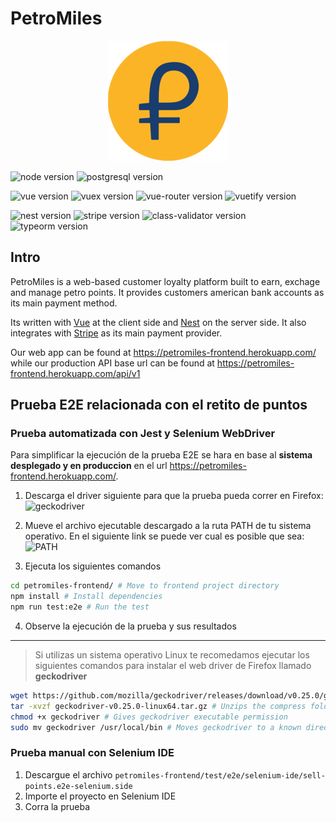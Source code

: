 # PetroMiles

<p align="center">
  <img 
  alt="PetroMiles Round Logo"
  width="192" src="petromiles-frontend/public/img/icons/android-chrome-192x192.png">
</p>

![node version](https://img.shields.io/badge/node-12.16.3-blue)
![postgresql version](https://img.shields.io/badge/postgresql-12.2-blue)

![vue version](https://img.shields.io/badge/vue-2.6.11-blue)
![vuex version](https://img.shields.io/badge/vuex-3.1.3-blue)
![vue-router version](https://img.shields.io/badge/vue--router-3.1.6-blue)
![vuetify version](https://img.shields.io/badge/vue-2.2.11-blue)

![nest version](https://img.shields.io/badge/nest-7.0.0-blue)
![stripe version](https://img.shields.io/badge/stripe-8.49.0-blue)
![class-validator version](https://img.shields.io/badge/class--validator-0.12.2-blue)
![typeorm version](https://img.shields.io/badge/typeorm-0.2.24-blue)

## Intro

PetroMiles is a web-based customer loyalty platform built to earn, exchage and manage petro points. It provides customers american bank accounts as its main payment method.

Its written with [Vue](https://vuejs.org/) at the client side and [Nest](https://nestjs.com/) on the server side. It also integrates with [Stripe](https://stripe.com/) as its main payment provider.

Our web app can be found at https://petromiles-frontend.herokuapp.com/ while our production API base url can be found at https://petromiles-frontend.herokuapp.com/api/v1

## Prueba E2E relacionada con el retito de puntos

### Prueba automatizada con Jest y Selenium WebDriver

Para simplificar la ejecución de la prueba E2E se hara en base al **sistema desplegado y en produccion** en el url https://petromiles-frontend.herokuapp.com/.

1. Descarga el driver siguiente para que la prueba pueda correr en Firefox: ![geckodriver](https://github.com/mozilla/geckodriver/releases/tag/v0.25.0)

2. Mueve el archivo ejecutable descargado a la ruta PATH de tu sistema operativo. En el siguiente link se puede ver cual es posible que sea: ![PATH](https://en.wikipedia.org/wiki/PATH_%28variable%29)

3. Ejecuta los siguientes comandos

```bash
cd petromiles-frontend/ # Move to frontend project directory
npm install # Install dependencies
npm run test:e2e # Run the test
```

4. Observe la ejecución de la prueba y sus resultados

---

> Si utilizas un sistema operativo Linux te recomedamos ejecutar los siguientes comandos para instalar el web driver de Firefox llamado **geckodriver**

```bash
wget https://github.com/mozilla/geckodriver/releases/download/v0.25.0/geckodriver-v0.25.0-linux64.tar.gz # Downloads the webdriver
tar -xvzf geckodriver-v0.25.0-linux64.tar.gz # Unzips the compress folder
chmod +x geckodriver # Gives geckodriver executable permission
sudo mv geckodriver /usr/local/bin # Moves geckodriver to a known directory by $PATH
```

### Prueba manual con Selenium IDE

1. Descargue el archivo `petromiles-frontend/test/e2e/selenium-ide/sell-points.e2e-selenium.side`
2. Importe el proyecto en Selenium IDE
3. Corra la prueba

